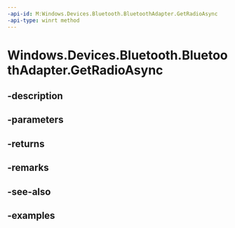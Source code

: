 ```yaml
---
-api-id: M:Windows.Devices.Bluetooth.BluetoothAdapter.GetRadioAsync
-api-type: winrt method
---
```


<!-- Method syntax.
public IAsyncOperation<Radio> BluetoothAdapter.GetRadioAsync()
-->

# Windows.Devices.Bluetooth.BluetoothAdapter.GetRadioAsync

## -description

## -parameters

## -returns

## -remarks

## -see-also

## -examples

